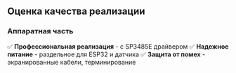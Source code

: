 ## Оценка качества реализации
 
### Аппаратная часть
✅ **Профессиональная реализация** - с SP3485E драйвером
✅ **Надежное питание** - раздельное для ESP32 и датчика
✅ **Защита от помех** - экранированные кабели, терминирование 